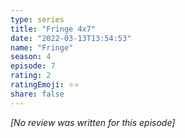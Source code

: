 ```yaml
---
type: series
title: "Fringe 4x7"
date: "2022-03-13T13:54:53"
name: "Fringe"
season: 4
episode: 7
rating: 2
ratingEmoji: ⭐️⭐️
share: false
---
```


_[No review was written for this episode]_
